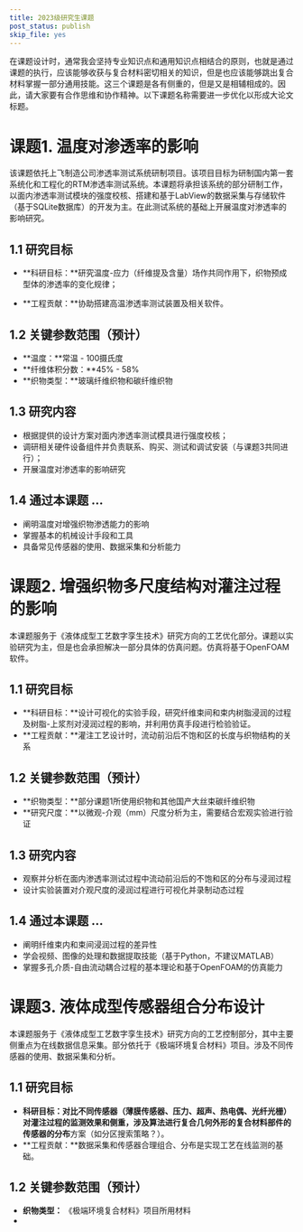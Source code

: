 ```yaml
---
title: 2023级研究生课题
post_status: publish
skip_file: yes
---
```


在课题设计时，通常我会坚持专业知识点和通用知识点相结合的原则，也就是通过课题的执行，应该能够收获与复合材料密切相关的知识，但是也应该能够跳出复合材料掌握一部分通用技能。这三个课题是各有侧重的，但是又是相辅相成的。因此，请大家要有合作思维和协作精神。以下课题名称需要进一步优化以形成大论文标题。

# 课题1. 温度对渗透率的影响

该课题依托上飞制造公司渗透率测试系统研制项目。该项目目标为研制国内第一套系统化和工程化的RTM渗透率测试系统。本课题将承担该系统的部分研制工作，以面内渗透率测试模块的强度校核、搭建和基于LabView的数据采集与存储软件（基于SQLite数据库）的开发为主。在此测试系统的基础上开展温度对渗透率的影响研究。

## 1.1 研究目标

- **科研目标：**研究温度-应力（纤维提及含量）场作共同作用下，织物预成型体的渗透率的变化规律；

- **工程贡献：**协助搭建高温渗透率测试装置及相关软件。

## 1.2 关键参数范围（预计）

- **温度：**常温 - 100摄氏度
- **纤维体积分数：**45% - 58%
- **织物类型：**玻璃纤维织物和碳纤维织物

## 1.3 研究内容

- 根据提供的设计方案对面内渗透率测试模具进行强度校核；
- 调研相关硬件设备组件并负责联系、购买、测试和调试安装（与课题3共同进行）；
- 开展温度对渗透率的影响研究

## 1.4 通过本课题 ... 

- 阐明温度对增强织物渗透能力的影响
- 掌握基本的机械设计手段和工具
- 具备常见传感器的使用、数据采集和分析能力



# 课题2. 增强织物多尺度结构对灌注过程的影响

本课题服务于《液体成型工艺数字孪生技术》研究方向的工艺优化部分。课题以实验研究为主，但是也会承担解决一部分具体的仿真问题。仿真将基于OpenFOAM软件。

## 1.1 研究目标

- **科研目标：**设计可视化的实验手段，研究纤维束间和束内树脂浸润的过程及树脂-上浆剂对浸润过程的影响，并利用仿真手段进行检验验证。
- **工程贡献：**灌注工艺设计时，流动前沿后不饱和区的长度与织物结构的关系

## 1.2 关键参数范围（预计）

- **织物类型：**部分课题1所使用织物和其他国产大丝束碳纤维织物
- **研究尺度：**以微观-介观（mm）尺度分析为主，需要结合宏观实验进行验证

## 1.3 研究内容

- 观察并分析在面内渗透率测试过程中流动前沿后的不饱和区的分布与浸润过程
- 设计实验装置对介观尺度的浸润过程进行可视化并录制动态过程

## 1.4 通过本课题 ... 

- 阐明纤维束内和束间浸润过程的差异性
- 学会视频、图像的处理和数据提取技能（基于Python，不建议MATLAB）
- 掌握多孔介质-自由流动耦合过程的基本理论和基于OpenFOAM的仿真能力



# 课题3. 液体成型传感器组合分布设计

本课题服务于《液体成型工艺数字孪生技术》研究方向的工艺控制部分，其中主要侧重点为在线数据信息采集。部分依托于《极端环境复合材料》项目。涉及不同传感器的使用、数据采集和分析。

## 1.1 研究目标

- **科研目标：**对比不同传感器（薄膜传感器、压力、超声、热电偶、光纤光栅）对灌注过程的监测效果和侧重，涉及算法进行复合几何外形的复合材料部件的**传感器的分布**方案（如分区搜索策略？）。
- **工程贡献：**数据采集和传感器合理组合、分布是实现工艺在线监测的基础。

## 1.2 关键参数范围（预计）

- **织物类型：** 《极端环境复合材料》项目所用材料
- 